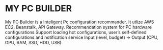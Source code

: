 # MY PC BUILDER

My PC Builder is a Inteligent Pc configuration recommander. It utlize AWS EC2, Beanstalk, API Gateway. Recommendation system for PC hardware configurations
Support loading hot configurations, user’s self-defined configurations and notification service
Input (level, budget) -> Output (CPU, GPU, RAM, SSD, HDD, USB)

